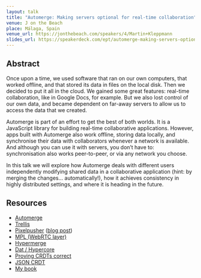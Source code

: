 ```yaml
---
layout: talk
title: "Automerge: Making servers optional for real-time collaboration"
venue: J on the Beach
place: Málaga, Spain
venue_url: https://jonthebeach.com/speakers/4/Martin+Kleppmann
slides_url: https://speakerdeck.com/ept/automerge-making-servers-optional-for-real-time-collaboration
---
```


<script async class="speakerdeck-embed" data-id="5cfe4dbf817b4c34a7a5321af9f80234" data-ratio="1.33333333333333" src="//speakerdeck.com/assets/embed.js"></script>

Abstract
--------

Once upon a time, we used software that ran on our own computers, that worked offline, and that
stored its data in files on the local disk. Then we decided to put it all in the cloud. We gained
some great features: real-time collaboration, like in Google Docs, for example. But we also lost
control of our own data, and became dependent on far-away servers to allow us to access the data
that we created.

Automerge is part of an effort to get the best of both worlds. It is a JavaScript library for
building real-time collaborative applications. However, apps built with Automerge also work offline,
storing data locally, and synchronise their data with collaborators whenever a network is available.
And although you can use it with servers, you don’t have to: synchronisation also works
peer-to-peer, or via any network you choose.

In this talk we will explore how Automerge deals with different users independently modifying shared
data in a collaborative application (hint: by merging the changes... automatically!), how it
achieves consistency in highly distributed settings, and where it is heading in the future.

Resources
---------

* [Automerge](https://github.com/automerge/automerge)
* [Trellis](https://github.com/automerge/trellis)
* [Pixelpusher](https://github.com/automerge/pixelpusher) ([blog post](https://medium.com/@pvh/pixelpusher-real-time-peer-to-peer-collaboration-with-react-7c7bc8ecbf74))
* [MPL (WebRTC layer)](https://github.com/automerge/mpl)
* [Hypermerge](https://github.com/automerge/hypermerge)
* [Dat / Hypercore](https://datproject.org/)
* [Proving CRDTs correct](https://doi.org/10.1145/3133933)
* [JSON CRDT](http://arxiv.org/abs/1608.03960)
* [My book](http://dataintensive.net/)
